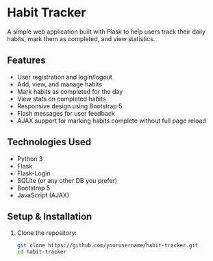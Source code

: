 # Habit Tracker

A simple web application built with Flask to help users track their daily habits, mark them as completed, and view statistics.

## Features

- User registration and login/logout
- Add, view, and manage habits
- Mark habits as completed for the day
- View stats on completed habits
- Responsive design using Bootstrap 5
- Flash messages for user feedback
- AJAX support for marking habits complete without full page reload

## Technologies Used

- Python 3
- Flask
- Flask-Login
- SQLite (or any other DB you prefer)
- Bootstrap 5
- JavaScript (AJAX)

## Setup & Installation

1. Clone the repository:
   ```bash
   git clone https://github.com/yourusername/habit-tracker.git
   cd habit-tracker
